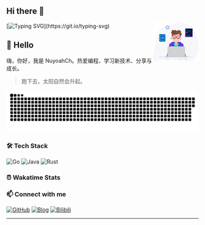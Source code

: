 ## Hi there 👋

<img src="https://github.com/NuyoahCh/NuyoahCh/blob/main/.github/assert/chaney.svg" width="120" alt="avatar" align="right" />

[![Typing SVG](https://readme-typing-svg.herokuapp.com?font=Fira+Code&pause=1000&width=435&lines=Hi,+I'm+NuyoahCh;Welcome+to+my+GitHub!)](https://git.io/typing-svg)

## 🙋 Hello
嗨，你好，我是 NuyoahCh。热爱编程、学习新技术、分享与成长。
> 跑下去，太阳自然会升起。

![github-snake](https://raw.githubusercontent.com/NuyoahCh/NuyoahCh/output/github-contribution-grid-snake.svg)

### 🛠️ Tech Stack
![Go](https://img.shields.io/badge/-Go-00ADD8?style=flat-square&logo=go&logoColor=white)
![Java](https://img.shields.io/badge/-Java-007396?style=flat-square&logo=java&logoColor=white)
![Rust](https://img.shields.io/badge/-Rust-000000?style=flat-square&logo=rust&logoColor=white)

### ⏰ Wakatime Stats

### 📫 Connect with me
[![GitHub](https://img.shields.io/badge/-GitHub-181717?style=flat-square&logo=github&logoColor=white)](https://github.com/NuyoahCh)
[![Blog](https://img.shields.io/badge/-Blog-21759B?style=flat-square&logo=wordpress&logoColor=white)](https://nuyoahch.online)
[![Bilibili](https://img.shields.io/badge/-Bilibili-00A1D6?style=flat-square&logo=bilibili&logoColor=white)](https://space.bilibili.com/3494367037753464?spm_id_from=333.1007.0.0)

---
<!--
**NuyoahCh/NuyoahCh** is a ✨ _special_ ✨ repository because its `README.md` (this file) appears on your GitHub profile.

Here are some ideas to get you started:

- 🔭 I'm currently working on ...
- 🌱 I'm currently learning ...
- 👯 I'm looking to collaborate on ...
- 🤔 I'm looking for help with ...
- 💬 Ask me about ...
- 📫 How to reach me: ...
- 😄 Pronouns: ...
- ⚡ Fun fact: ...
-->
